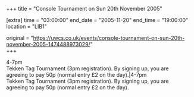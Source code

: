 +++
title = "Console Tournament on Sun 20th November 2005"

[extra]
time = "03:00:00"
end_date = "2005-11-20"
end_time = "19:00:00"
location = "LIB1"

original = "https://uwcs.co.uk/events/console-tournament-on-sun-20th-november-2005-1474488973029/"    
+++

4-7pm  
Tekken Tag Tournament (3pm registration). By signing up, you are  
agreeing to pay 50p (normal entry £2 on the day).|4-7pm  
Tekken Tag Tournament (3pm registration). By signing up, you are  
agreeing to pay 50p (normal entry £2 on the day).

